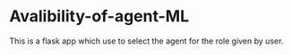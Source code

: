 # Avalibility-of-agent-ML
This is a flask app which use to select the agent for the role given by user.
